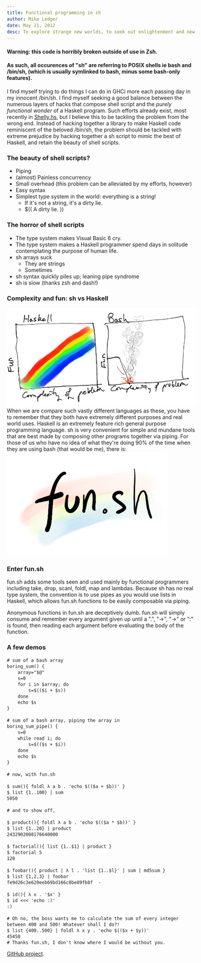 ```yaml
---
title: Functional programming in sh
author: Mike Ledger
date: May 21, 2012
desc: To explore strange new worlds, to seek out enlightenment and new idioms, to boldly go where some people have gone before.
---
```


#### Warning: this code is horribly broken outside of use in Zsh.
#### As such, all occurences of "sh" are referring to POSIX shells ie bash and /bin/sh, (which is usually symlinked to bash, minus some bash-only features).

I find myself trying to do things I can do in GHCi more each passing day in my innocent /bin/sh. I find myself seeking a good balance between the numerous layers of hacks that compose shell script and the *purely functional wonder* of a Haskell program. Such efforts already exist, most recently in [Shelly.hs](https://github.com/yesodweb/Shelly.hs#readme), but I believe this to be tackling the problem from the wrong end. Instead of hacking together a library to make Haskell code reminiscent of the beloved /bin/sh, the problem should be tackled with extreme prejudice by hacking together a sh script to mimic the best of Haskell, and retain the beauty of shell scripts.

### The beauty of shell scripts?
* Piping
* (almost) Painless concurrency
* Small overhead (this problem can be alleviated by my efforts, however)
* Easy syntax
* Simplest type system in the world: everything is a string!
    + If it's not a string, it's a dirty lie.
    + $(( A dirty lie. ))

### The horror of shell scripts
* The type system makes Visual Basic 6 cry.
* The type system makes a Haskell programmer spend days in solitude contemplating the purpose of human life.
* sh arrays suck
    + They are strings
    + Sometimes
* sh syntax quickly piles up; leaning pipe syndrome
* sh is slow (thanks zsh and dash!)

### Complexity and fun: sh vs Haskell
<img class="centre" src="/images/funsh/funsh.png">
When we are compare such vastly different languages as these, you have to remember that they both have extremely different purposes and real world uses. Haskell is an extremely feature rich general purpose programming language. sh is very convenient for simple and mundane tools that are best made by composing other programs together via piping. For those of us who have no idea of what they're doing 90% of the time when they are using bash (that would be me), there is:

<img class="centre" src="/images/funsh/logo.png">

### Enter fun.sh

fun.sh adds some tools seen and used mainly by functional programmers including take, drop, scanl, foldl, map and lambdas. Because sh has no real type system, the convention is to use pipes as you would use lists in Haskell, which allows fun.sh functions to be easily composable via piping.

Anonymous functions in fun.sh are deceptively dumb. fun.sh will simply consume
and remember every argument given up until a ".", "->", "→" or ":" is found,
then reading each argument before evaluating the body of the function.

### A few demos

~~~{.bash}
# sum of a bash array
boring_sum() {
    array="$@"
    s=0
    for i in $array; do
        s=$(($i + $s))
    done
    echo $s
}

# sum of a bash array, piping the array in
boring_sum_pipe() {
    s=0
    while read i; do
        s=$(($s + $i))
    done
    echo $s
}

# now, with fun.sh

$ sum(){ foldl λ a b . 'echo $(($a + $b))' } 
$ list {1..100} | sum
5050

# and to show off, 

$ product(){ foldl λ a b . 'echo $(($a * $b))' }
$ list {1..20} | product
2432902008176640000

$ factorial(){ list {1..$1} | product }
$ factorial 5
120

$ foobar(){ product | λ l . 'list {1..$l}' | sum | md5sum }
$ list {1,2,3} | foobar
fe9d26c3e620eeb69bd166c8be89fb8f  -

$ id(){ λ x . '$x' }
$ id <<< 'echo :)'
:)

# Oh no, the boss wants me to calculate the sum of every integer between 400 and 500! Whatever shall I do?!
$ list {400..500} | foldl λ x y . 'echo $(($x + $y))'
45450
# Thanks fun.sh, I don't know where I would be without you.
~~~

[GitHub project](https://github.com/mikeplus64/fun.sh).
